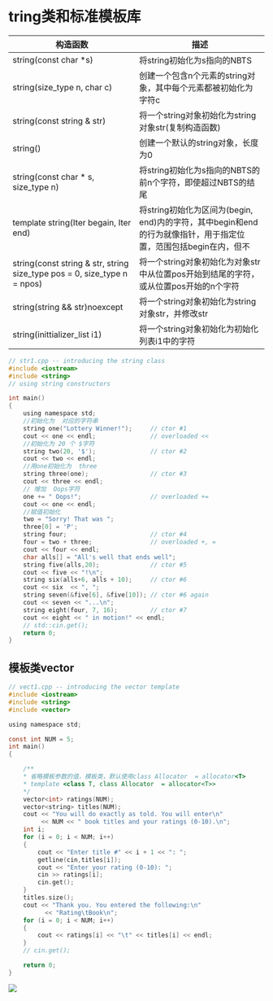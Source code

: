 # tring类和标准模板库



| 构造函数                                                     | 描述                                                         |
| ------------------------------------------------------------ | ------------------------------------------------------------ |
| string(const char *s)                                        | 将string初始化为s指向的NBTS                                  |
| string(size_type n, char c)                                  | 创建一个包含n个元素的string对象，其中每个元素都被初始化为字符c |
| string(const string & str)                                   | 将一个string对象初始化为string对象str(复制构造函数)          |
| string()                                                     | 创建一个默认的string对象，长度为0                            |
| string(const char * s, size_type n)                          | 将string初始化为s指向的NBTS的前n个字符，即使超过NBTS的结尾   |
| template<class Iter>                                               string(Iter begain, Iter end) | 将string初始化为区间为(begin, end)内的字符，其中begin和end的行为就像指针，用于指定位置，范围包括begin在内，但不 |
| string(const string & str, string size_type pos = 0, size_type n = npos) | 将一个string对象初始化为对象str中从位置pos开始到结尾的字符，或从位置pos开始的n个字符 |
| string(string && str)noexcept                                | 将一个string对象初始化为string对象str，并修改str             |
| string(inittializer_list<char> i1)                           | 将一个string对象初始化为初始化列表i1中的字符                 |

```c
// str1.cpp -- introducing the string class
#include <iostream>
#include <string>
// using string constructors

int main()
{
    using namespace std;
    //初始化为  对应的字符串
    string one("Lottery Winner!");     // ctor #1
    cout << one << endl;               // overloaded <<
    //初始化为 20 个 $字符
    string two(20, '$');               // ctor #2
    cout << two << endl;
    //用one初始化为  three
    string three(one);                 // ctor #3
    cout << three << endl;
    // 增加  Oops字符
    one += " Oops!";                   // overloaded +=
    cout << one << endl;
    //赋值初始化
    two = "Sorry! That was ";
    three[0] = 'P';
    string four;                       // ctor #4
    four = two + three;                // overloaded +, =
    cout << four << endl;
    char alls[] = "All's well that ends well";
    string five(alls,20);              // ctor #5
    cout << five << "!\n";
    string six(alls+6, alls + 10);     // ctor #6
    cout << six  << ", ";
    string seven(&five[6], &five[10]); // ctor #6 again
    cout << seven << "...\n";
    string eight(four, 7, 16);         // ctor #7
    cout << eight << " in motion!" << endl;
    // std::cin.get();
    return 0; 
}

```



## 模板类vector



```c
// vect1.cpp -- introducing the vector template
#include <iostream>
#include <string>
#include <vector>

using namespace std;

const int NUM = 5;
int main()
{

    /**
    * 省略模板参数的值，模板类，默认使用class Allocator  = allocator<T>
    * template <class T, class Allocator  = allocator<T>>
    */
    vector<int> ratings(NUM);
    vector<string> titles(NUM);
    cout << "You will do exactly as told. You will enter\n"
         << NUM << " book titles and your ratings (0-10).\n";
    int i;
    for (i = 0; i < NUM; i++)
    {
        cout << "Enter title #" << i + 1 << ": ";
        getline(cin,titles[i]);
        cout << "Enter your rating (0-10): ";
        cin >> ratings[i];
        cin.get();
    }
    titles.size();
    cout << "Thank you. You entered the following:\n"
          << "Rating\tBook\n";
    for (i = 0; i < NUM; i++)
    {
        cout << ratings[i] << "\t" << titles[i] << endl;
    }
    // cin.get();

    return 0; 
}

```







































![](/work/linux-sys/gcc/doc/picture/weixin.jpg)













































